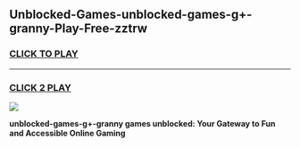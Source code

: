 
## Unblocked-Games-unblocked-games-g+-granny-Play-Free-zztrw
<h3>
<a href="https://premium76.site?title=unblocked-games-g+-granny&ref=10A">CLICK TO PLAY</a></h3>
<hr>

<h3>
<a href="https://premium76.site?title=unblocked-games-g+-granny&ref=10A">CLICK 2 PLAY</a>
  
</h3>

<a href="https://premium76.site?title=unblocked-games-g+-granny&ref=10A"><img src="https://clearcache.store/games.png"></a>


**unblocked-games-g+-granny games unblocked: Your Gateway to Fun and Accessible Online Gaming**
